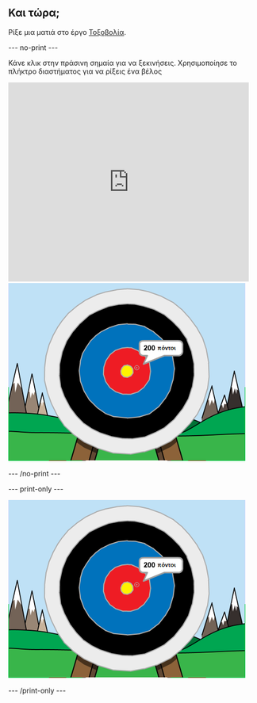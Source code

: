 ## Και τώρα;

Ρίξε μια ματιά στο έργο [Τοξοβολία](https://projects.raspberrypi.org/en/projects/archery).

--- no-print ---

Κάνε κλικ στην πράσινη σημαία για να ξεκινήσεις. Χρησιμοποίησε το πλήκτρο διαστήματος για να ρίξεις ένα βέλος

<div class="scratch-preview">
  <iframe allowtransparency="true" width="485" height="402" src="https://scratch.mit.edu/projects/embed/114760038/?autostart=false" frameborder="0" scrolling="no"></iframe>
  <img src="images/archery-final.png">
</div>

--- /no-print ---

--- print-only ---

![ολοκληρωμένο έργο](images/archery-final.png)

--- /print-only ---
